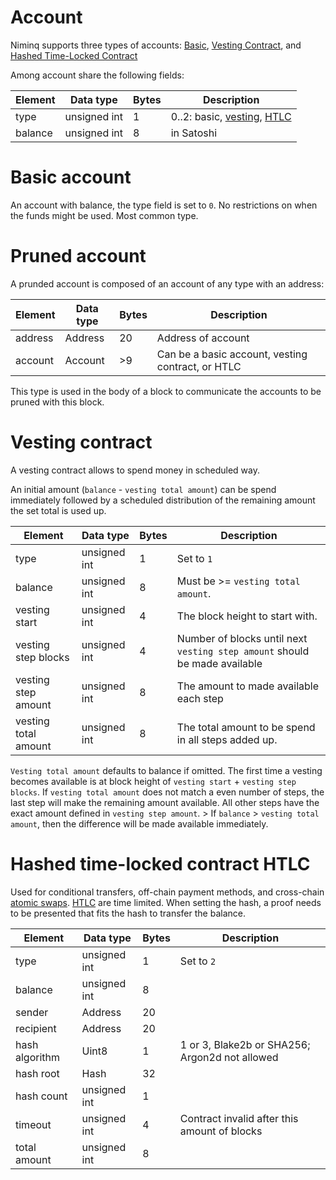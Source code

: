 # Account
Niminq supports three types of accounts: [Basic](#basic-account), [Vesting Contract](#vesting-contract), and [Hashed Time-Locked Contract](#hashed-time-locked-contract-htlc)

Among account share the following fields:

| Element | Data type    | Bytes | Description                                                                          |
|---------|--------------|-------|--------------------------------------------------------------------------------------|
| type    | unsigned int | 1     | 0..2: basic, [vesting](#vesting-contract), [HTLC](#hashed-time-locked-contract-htlc) |
| balance | unsigned int | 8     | in Satoshi                                                                           |

# Basic account
An account with balance, the type field is set to `0`. No restrictions on when the funds might be used. Most common type.

# Pruned account
A prunded account is composed of an account of any type with an address:

| Element | Data type | Bytes | Description                                       |
|---------|-----------|-------|---------------------------------------------------|
| address | Address   | 20    | Address of account                                |
| account | Account   | >9    | Can be a basic account, vesting contract, or HTLC |

This type is used in the body of a block to communicate the accounts to be pruned with this block.

# Vesting contract
A vesting contract allows to spend money in scheduled way.

An initial amount (`balance` - `vesting total amount`) can be spend immediately followed by a scheduled distribution of the remaining amount the set total is used up.

| Element              | Data type    | Bytes | Description                                                                |
|----------------------|--------------|-------|----------------------------------------------------------------------------|
| type                 | unsigned int | 1     | Set to `1`                                                                 |
| balance              | unsigned int | 8     | Must be >= `vesting total amount`.                                         |
| vesting start        | unsigned int | 4     | The block height to start with.                                            |
| vesting step blocks  | unsigned int | 4     | Number of blocks until next `vesting step amount` should be made available |
| vesting step amount  | unsigned int | 8     | The amount to made available each step                                     |
| vesting total amount | unsigned int | 8     | The total amount to be spend in all steps added up.                        |

`Vesting total amount` defaults to balance if omitted.
The first time a vesting becomes available is at block height of `vesting start` + `vesting step blocks`.
If `vesting total amount` does not match a even number of steps, the last step will make the remaining amount available. All other steps have the exact amount defined in `vesting step amount`. >
If `balance` > `vesting total amount`, then the difference will be made available immediately.

# Hashed time-locked contract HTLC
Used for conditional transfers, off-chain payment methods, and cross-chain [atomic swaps](https://en.wikipedia.org/wiki/Atomic_swap). [HTLC](https://en.bitcoin.it/wiki/Hashed_Timelock_Contracts) are time limited. When setting the hash, a proof needs to be presented that fits the hash to transfer the balance.

| Element        | Data type    | Bytes | Description                                    |
|----------------|--------------|-------|------------------------------------------------|
| type           | unsigned int | 1     | Set to `2`                                     |
| balance        | unsigned int | 8     |                                                |
| sender         | Address      | 20    |                                                |
| recipient      | Address      | 20    |                                                |
| hash algorithm | Uint8        | 1     | 1 or 3, Blake2b or SHA256; Argon2d not allowed |
| hash root      | Hash         | 32    |                                                |
| hash count     | unsigned int | 1     |                                                |
| timeout        | unsigned int | 4     | Contract invalid after this amount of blocks   |
| total amount   | unsigned int | 8     |                                                |
